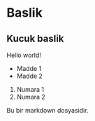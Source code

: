 # Baslik
## Kucuk baslik

Hello world!

- Madde 1
- Madde 2

1. Numara 1
2. Numara 2

Bu bir markdown dosyasidir.